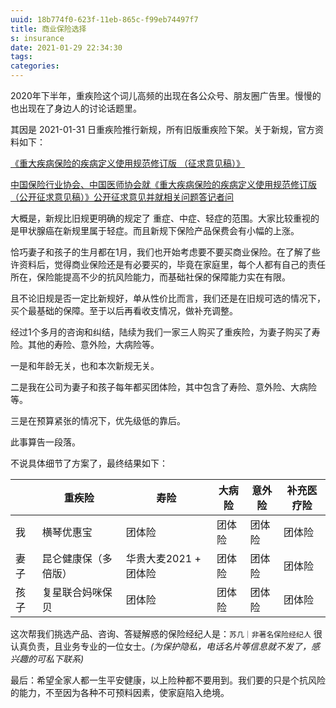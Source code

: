 ```yaml
---
uuid: 18b774f0-623f-11eb-865c-f99eb74497f7
title: 商业保险选择
s: insurance
date: 2021-01-29 22:34:30
tags:
categories:
---
```




2020年下半年，重疾险这个词儿高频的出现在各公众号、朋友圈广告里。慢慢的也出现在了身边人的讨论话题里。



其因是 2021-01-31 日重疾险推行新规，所有旧版重疾险下架。关于新规，官方资料如下：

[《重大疾病保险的疾病定义使用规范修订版 （征求意见稿）》](http://www.iachina.cn/module/download/downfile.jsp?classid=0&filename=a115db7ecc79413bbb47cd7a284ac6ec.pdf)

[中国保险行业协会、中国医师协会就《重大疾病保险的疾病定义使用规范修订版（公开征求意见稿）》公开征求意见并就相关问题答记者问](https://www.iachina.cn/art/2020/6/1/art_22_104494.html)



大概是，新规比旧规更明确的规定了 重症、中症、轻症的范围。大家比较重视的是甲状腺癌在新规里属于轻症。而且新规下保险产品保费会有小幅的上涨。

<!-- more -->

恰巧妻子和孩子的生月都在1月，我们也开始考虑要不要买商业保险。在了解了些许资料后，觉得商业保险还是有必要买的，毕竟在家庭里，每个人都有自己的责任所在，保险能提高不少的抗风险能力，而基础社保的保障能力实在有限。



且不论旧规是否一定比新规好，单从性价比而言，我们还是在旧规可选的情况下，买个最基础的保障。至于以后再看收支情况，做补充调整。



经过1个多月的咨询和纠结，陆续为我们一家三人购买了重疾险，为妻子购买了寿险。其他的寿险、意外险，大病险等。

一是和年龄无关，也和本次新规无关。

二是我在公司为妻子和孩子每年都买团体险，其中包含了寿险、意外险、大病险等。

三是在预算紧张的情况下，优先级低的靠后。

此事算告一段落。



不说具体细节了方案了，最终结果如下：



|      | 重疾险               | 寿险                  | 大病险 | 意外险 | 补充医疗险 |
| ---- | -------------------- | --------------------- | ------ | ------ | ---------- |
| 我   | 横琴优惠宝           | 团体险                | 团体险 | 团体险 | 团体险     |
| 妻子 | 昆仑健康保（多倍版） | 华贵大麦2021 + 团体险 | 团体险 | 团体险 | 团体险     |
| 孩子 | 复星联合妈咪保贝     | 团体险                | 团体险 | 团体险 | 团体险     |



这次帮我们挑选产品、咨询、答疑解惑的保险经纪人是：`苏几｜非著名保险经纪人` 很认真负责，且业务专业的一位女士。*(为保护隐私，电话名片等信息就不发了，感兴趣的可私下联系)*



最后：希望全家人都一生平安健康，以上险种都不要用到。我们要的只是个抗风险的能力，不至因为各种不可预料因素，使家庭陷入绝境。















